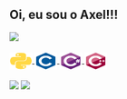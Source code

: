 ## Oi, eu sou o Axel!!!
 <div>
  <a href="https://github.com/axeljunior">
   
  <img height="180em" src="https://github-readme-stats.vercel.app/api?username=axeljunior&hide=stars&show_icons=true&theme=slateorange&include_all_commits=true&count_private=true"/>
  <!-- <img height="100em" src="https://github-readme-stats.vercel.app/api/top-langs/?username=axeljunior&layout=compact&langs_count=16&theme=slateorange"/> -->
   

  
<div style="display: inline_block"><br>
  <img align="center" alt="Axel-Py" height="30" width="40" src="https://raw.githubusercontent.com/devicons/devicon/master/icons/python/python-plain.svg">
  <img align="center" alt="Axel-c" height="30" width="40" src="https://raw.githubusercontent.com/devicons/devicon/master/icons/c/c-plain.svg">
  <img align="center" alt="Axel-Csharp" height="30" width="40" src="https://raw.githubusercontent.com/devicons/devicon/master/icons/csharp/csharp-original.svg">
  <img align="center" alt="Axel-Cplusplus" height="30" width="40" src="https://raw.githubusercontent.com/devicons/devicon/master/icons/cplusplus/cplusplus-original.svg">
 
</div>
  
  ####
  
  <div>
  <a href = "mailto: alexandre_junior@id.uff.br"><img src="https://img.shields.io/badge/-Gmail-%23EA4335?style=for-the-badge&logo=gmail&logoColor=white" target="_blank"></a>
  <a href="https://www.linkedin.com/in/axel-júnior-504082211" target="_blank"><img src="https://img.shields.io/badge/-LinkedIn-%230077B5?style=for-the-badge&logo=linkedin&logoColor=white" target="_blank"></a>
</div>
